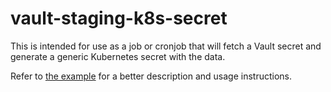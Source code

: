 # vault-staging-k8s-secret

This is intended for use as a job or cronjob that will fetch a Vault secret and generate a generic Kubernetes secret with the data.

Refer to [the example](../../examples/kubernetes/vault-k8s-secret) for a better description and usage instructions.
